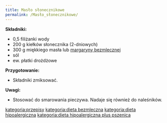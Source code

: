 ```yaml
---
title: Masło słonecznikowe
permalink: /Masło_słonecznikowe/
---
```


**Składniki:**

-   0,5 filiżanki wody
-   200 g kiełków słonecznika (2-dniowych)
-   300 g miękkiego masła lub [margaryny bezmlecznej](/Margaryna_bezmleczna "wikilink")
-   sól
-   ew. płatki drożdżowe

**Przygotowanie:**

-   Składniki zmiksować.

**Uwagi:**

-   Stosować do smarowania pieczywa. Nadaje się również do naleśników.

[kategoria:przepisy](/kategoria:przepisy "wikilink") [kategoria:dieta bezmleczna](/kategoria:dieta_bezmleczna "wikilink") [kategoria:dieta hipoalergiczna](/kategoria:dieta_hipoalergiczna "wikilink") [kategoria:dieta hipoalergiczna plus pszenica](/kategoria:dieta_hipoalergiczna_plus_pszenica "wikilink")